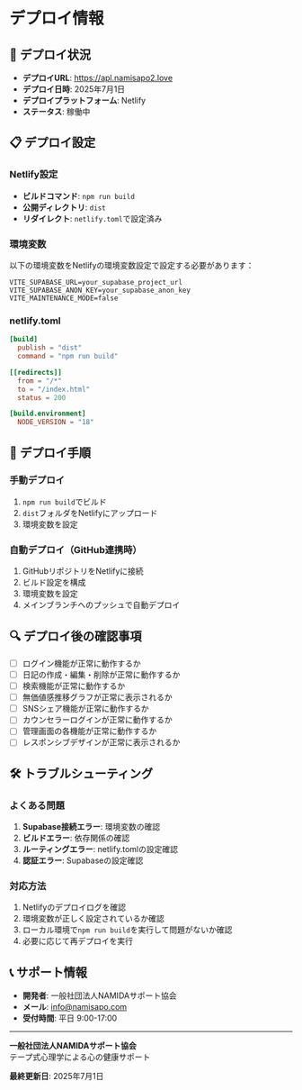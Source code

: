 # デプロイ情報

## 🚀 デプロイ状況

- **デプロイURL**: https://apl.namisapo2.love
- **デプロイ日時**: 2025年7月1日
- **デプロイプラットフォーム**: Netlify
- **ステータス**: 稼働中

## 📋 デプロイ設定

### Netlify設定
- **ビルドコマンド**: `npm run build`
- **公開ディレクトリ**: `dist`
- **リダイレクト**: `netlify.toml`で設定済み

### 環境変数
以下の環境変数をNetlifyの環境変数設定で設定する必要があります：

```
VITE_SUPABASE_URL=your_supabase_project_url
VITE_SUPABASE_ANON_KEY=your_supabase_anon_key
VITE_MAINTENANCE_MODE=false
```

### netlify.toml
```toml
[build]
  publish = "dist"
  command = "npm run build"

[[redirects]]
  from = "/*"
  to = "/index.html"
  status = 200

[build.environment]
  NODE_VERSION = "18"
```

## 🔄 デプロイ手順

### 手動デプロイ
1. `npm run build`でビルド
2. `dist`フォルダをNetlifyにアップロード
3. 環境変数を設定

### 自動デプロイ（GitHub連携時）
1. GitHubリポジトリをNetlifyに接続
2. ビルド設定を構成
3. 環境変数を設定
4. メインブランチへのプッシュで自動デプロイ

## 🔍 デプロイ後の確認事項

- [ ] ログイン機能が正常に動作するか
- [ ] 日記の作成・編集・削除が正常に動作するか
- [ ] 検索機能が正常に動作するか
- [ ] 無価値感推移グラフが正常に表示されるか
- [ ] SNSシェア機能が正常に動作するか
- [ ] カウンセラーログインが正常に動作するか
- [ ] 管理画面の各機能が正常に動作するか
- [ ] レスポンシブデザインが正常に表示されるか

## 🛠️ トラブルシューティング

### よくある問題
1. **Supabase接続エラー**: 環境変数の確認
2. **ビルドエラー**: 依存関係の確認
3. **ルーティングエラー**: netlify.tomlの設定確認
4. **認証エラー**: Supabaseの設定確認

### 対応方法
1. Netlifyのデプロイログを確認
2. 環境変数が正しく設定されているか確認
3. ローカル環境で`npm run build`を実行して問題がないか確認
4. 必要に応じて再デプロイを実行

## 📞 サポート情報

- **開発者**: 一般社団法人NAMIDAサポート協会
- **メール**: info@namisapo.com
- **受付時間**: 平日 9:00-17:00

---

**一般社団法人NAMIDAサポート協会**  
テープ式心理学による心の健康サポート

**最終更新日**: 2025年7月1日
